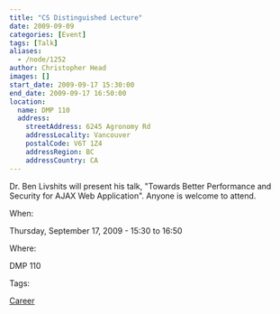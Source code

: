 ```yaml
---
title: "CS Distinguished Lecture"
date: 2009-09-09
categories: [Event]
tags: [Talk]
aliases:
  - /node/1252
author: Christopher Head
images: []
start_date: 2009-09-17 15:30:00
end_date: 2009-09-17 16:50:00
location:
  name: DMP 110
  address:
    streetAddress: 6245 Agronomy Rd
    addressLocality: Vancouver
    postalCode: V6T 1Z4
    addressRegion: BC
    addressCountry: CA
---
```


Dr. Ben Livshits will present his talk, "Towards Better Performance and Security for AJAX Web Application". Anyone is welcome to attend.

When: 

Thursday, September 17, 2009 - 15:30 to 16:50

Where: 

DMP 110

Tags: 

[Career](/career)
